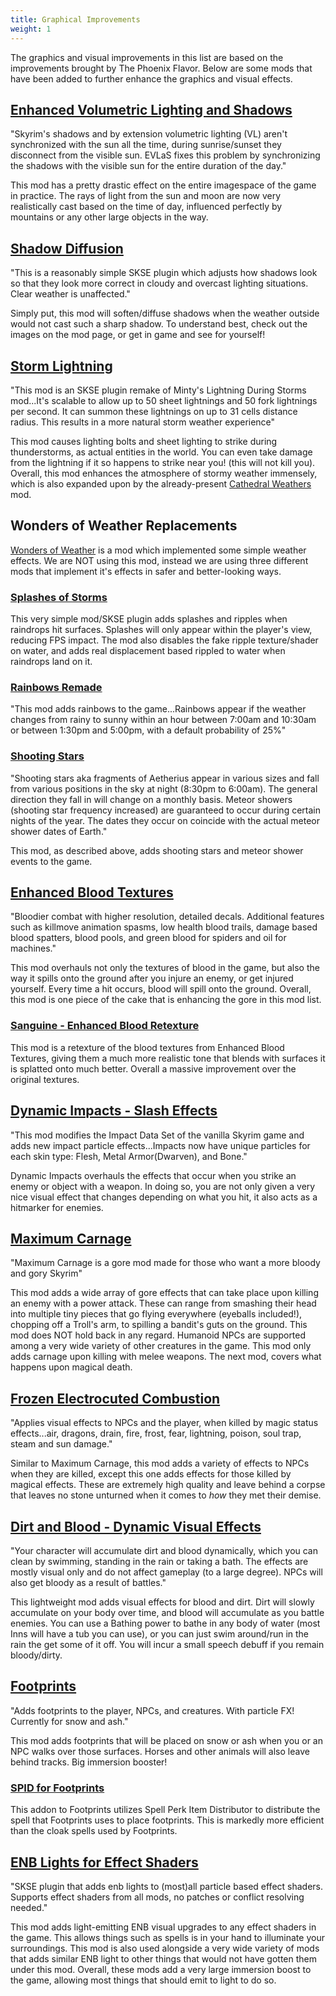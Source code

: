 ```yaml
---
title: Graphical Improvements
weight: 1
---
```

The graphics and visual improvements in this list are based on the improvements brought by The Phoenix Flavor. Below are some mods that have been added to further enhance the graphics and visual effects.

## [Enhanced Volumetric Lighting and Shadows](https://www.nexusmods.com/skyrimspecialedition/mods/63725)

"Skyrim's shadows and by extension volumetric lighting (VL) aren't synchronized with the sun all the time, during sunrise/sunset they disconnect from the visible sun. EVLaS fixes this problem by synchronizing the shadows with the visible sun for the entire duration of the day."

This mod has a pretty drastic effect on the entire imagespace of the game in practice. The rays of light from the sun and moon are now very realistically cast based on the time of day, influenced perfectly by mountains or any other large objects in the way.

## [Shadow Diffusion](https://www.nexusmods.com/skyrimspecialedition/mods/74632)

"This is a reasonably simple SKSE plugin which adjusts how shadows look so that they look more correct in cloudy and overcast lighting situations. Clear weather is unaffected."

Simply put, this mod will soften/diffuse shadows when the weather outside would not cast such a sharp shadow. To understand best, check out the images on the mod page, or get in game and see for yourself!

## [Storm Lightning](https://www.nexusmods.com/skyrimspecialedition/mods/29243)

"This mod is an SKSE plugin remake of Minty's Lightning During Storms mod...It's scalable to allow up to 50 sheet lightnings and 50 fork lightnings per second. It can summon these lightnings on up to 31 cells distance radius. This results in a more natural storm weather experience"

This mod causes lighting bolts and sheet lighting to strike during thunderstorms, as actual entities in the world. You can even take damage from the lightning if it so happens to strike near you! (this will not kill you). Overall, this mod enhances the atmosphere of stormy weather immensely, which is also expanded upon by the already-present [Cathedral Weathers](https://www.nexusmods.com/skyrimspecialedition/mods/24791) mod.

## Wonders of Weather Replacements

[Wonders of Weather](https://www.nexusmods.com/skyrimspecialedition/mods/13044) is a mod which implemented some simple weather effects. We are NOT using this mod, instead we are using three different mods that implement it's effects in safer and better-looking ways.

### [Splashes of Storms](https://www.nexusmods.com/skyrimspecialedition/mods/72115)

This very simple mod/SKSE plugin adds splashes and ripples when raindrops hit surfaces. Splashes will only appear within the player's view, reducing FPS impact. The mod also disables the fake ripple texture/shader on water, and adds real displacement based rippled to water when raindrops land on it.

### [Rainbows Remade](https://www.nexusmods.com/skyrimspecialedition/mods/88161)

"This mod adds rainbows to the game...Rainbows appear if the weather changes from rainy to sunny within an hour between 7:00am and 10:30am or between 1:30pm and 5:00pm, with a default probability of 25%"

### [Shooting Stars](https://www.nexusmods.com/skyrimspecialedition/mods/73090)

"Shooting stars aka fragments of Aetherius appear in various sizes and fall from various positions in the sky at night (8:30pm to 6:00am). The general direction they fall in will change on a monthly basis. Meteor showers (shooting star frequency increased) are guaranteed to occur during certain nights of the year. The dates they occur on coincide with the actual meteor shower dates of Earth."

This mod, as described above, adds shooting stars and meteor shower events to the game.

## [Enhanced Blood Textures](https://www.nexusmods.com/skyrimspecialedition/mods/2357)

"Bloodier combat with higher resolution, detailed decals. Additional features such as killmove animation spasms, low health blood trails, damage based blood spatters, blood pools, and green blood for spiders and oil for machines."

This mod overhauls not only the textures of blood in the game, but also the way it spills onto the ground after you injure an enemy, or get injured yourself. Every time a hit occurs, blood will spill onto the ground. Overall, this mod is one piece of the cake that is enhancing the gore in this mod list.

### [Sanguine - Enhanced Blood Retexture](https://www.nexusmods.com/skyrimspecialedition/mods/55282)

This mod is a retexture of the blood textures from Enhanced Blood Textures, giving them a much more realistic tone that blends with surfaces it is splatted onto much better. Overall a massive improvement over the original textures.

## [Dynamic Impacts - Slash Effects](https://www.nexusmods.com/skyrimspecialedition/mods/86071)

"This mod modifies the Impact Data Set of the vanilla Skyrim game and adds new impact particle effects...Impacts now have unique particles for each skin type: Flesh, Metal Armor(Dwarven), and Bone."

Dynamic Impacts overhauls the effects that occur when you strike an enemy or object with a weapon. In doing so, you are not only given a very nice visual effect that changes depending on what you hit, it also acts as a hitmarker for enemies.

## [Maximum Carnage](https://www.nexusmods.com/skyrimspecialedition/mods/43494)

"Maximum Carnage is a gore mod made for those who want a more bloody and gory Skyrim"

This mod adds a wide array of gore effects that can take place upon killing an enemy with a power attack. These can range from smashing their head into multiple tiny pieces that go flying everywhere (eyeballs included!), chopping off a Troll's arm, to spilling a bandit's guts on the ground. This mod does NOT hold back in any regard. Humanoid NPCs are supported among a very wide variety of other creatures in the game. This mod only adds carnage upon killing with melee weapons. The next mod, covers what happens upon magical death.

## [Frozen Electrocuted Combustion](https://www.nexusmods.com/skyrimspecialedition/mods/3532)

"Applies visual effects to NPCs and the player, when killed by magic status effects...air, dragons, drain, fire, frost, fear, lightning, poison, soul trap, steam and sun damage."

Similar to Maximum Carnage, this mod adds a variety of effects to NPCs when they are killed, except this one adds effects for those killed by magical effects. These are extremely high quality and leave behind a corpse that leaves no stone unturned when it comes to *how* they met their demise.

## [Dirt and Blood - Dynamic Visual Effects](https://www.nexusmods.com/skyrimspecialedition/mods/38886)

"Your character will accumulate dirt and blood dynamically, which you can clean by swimming, standing in the rain or taking a bath. The effects are mostly visual only and do not affect gameplay (to a large degree). NPCs will also get bloody as a result of battles."

This lightweight mod adds visual effects for blood and dirt. Dirt will slowly accumulate on your body over time, and blood will accumulate as you battle enemies. You can use a Bathing power to bathe in any body of water (most Inns will have a tub you can use), or you can just swim around/run in the rain the get some of it off. You will incur a small speech debuff if you remain bloody/dirty.

## [Footprints](https://www.nexusmods.com/skyrimspecialedition/mods/3808)

"Adds footprints to the player, NPCs, and creatures. With particle FX! Currently for snow and ash."

This mod adds footprints that will be placed on snow or ash when you or an NPC walks over those surfaces. Horses and other animals will also leave behind tracks. Big immersion booster!

### [SPID for Footprints](https://www.nexusmods.com/skyrimspecialedition/mods/54924)

This addon to Footprints utilizes Spell Perk Item Distributor to distribute the spell that Footprints uses to place footprints. This is markedly more efficient than the cloak spells used by Footprints.

## [ENB Lights for Effect Shaders](https://www.nexusmods.com/skyrimspecialedition/mods/56362)

"SKSE plugin that adds enb lights to (most)all particle based effect shaders. Supports effect shaders from all mods, no patches or conflict resolving needed."

This mod adds light-emitting ENB visual upgrades to any effect shaders in the game. This allows things such as spells is in your hand to illuminate your surroundings. This mod is also used alongside a very wide variety of mods that adds similar ENB light to other things that would not have gotten them under this mod. Overall, these mods add a very large immersion boost to the game, allowing most things that should emit to light to do so.
